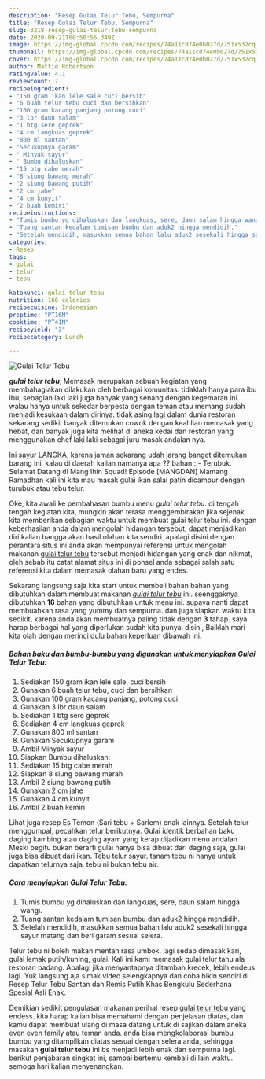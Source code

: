 ```yaml
---
description: "Resep Gulai Telur Tebu, Sempurna"
title: "Resep Gulai Telur Tebu, Sempurna"
slug: 3218-resep-gulai-telur-tebu-sempurna
date: 2020-09-21T00:50:56.349Z
image: https://img-global.cpcdn.com/recipes/74a11cd74e0b027d/751x532cq70/gulai-telur-tebu-foto-resep-utama.jpg
thumbnail: https://img-global.cpcdn.com/recipes/74a11cd74e0b027d/751x532cq70/gulai-telur-tebu-foto-resep-utama.jpg
cover: https://img-global.cpcdn.com/recipes/74a11cd74e0b027d/751x532cq70/gulai-telur-tebu-foto-resep-utama.jpg
author: Mattie Robertson
ratingvalue: 4.1
reviewcount: 7
recipeingredient:
- "150 gram ikan lele sale cuci bersih"
- "6 buah telur tebu cuci dan bersihkan"
- "100 gram kacang panjang potong cuci"
- "3 lbr daun salam"
- "1 btg sere geprek"
- "4 cm langkuas geprek"
- "800 ml santan"
- "Secukupnya garam"
- " Minyak sayur"
- " Bumbu dihaluskan"
- "15 btg cabe merah"
- "8 siung bawang merah"
- "2 siung bawang putih"
- "2 cm jahe"
- "4 cm kunyit"
- "2 buah kemiri"
recipeinstructions:
- "Tumis bumbu yg dihaluskan dan langkuas, sere, daun salam hingga wangi."
- "Tuang santan kedalam tumisan bumbu dan aduk2 hingga mendidih."
- "Setelah mendidih, masukkan semua bahan lalu aduk2 sesekali hingga sayur matang dan beri garam sesuai selera."
categories:
- Resep
tags:
- gulai
- telur
- tebu

katakunci: gulai telur tebu 
nutrition: 166 calories
recipecuisine: Indonesian
preptime: "PT16M"
cooktime: "PT41M"
recipeyield: "3"
recipecategory: Lunch

---
```



![Gulai Telur Tebu](https://img-global.cpcdn.com/recipes/74a11cd74e0b027d/751x532cq70/gulai-telur-tebu-foto-resep-utama.jpg)

<b><i>gulai telur tebu</i></b>, Memasak merupakan sebuah kegiatan yang membahagiakan dilakukan oleh berbagai komunitas. tidaklah hanya para ibu ibu, sebagian laki laki juga banyak yang senang dengan kegemaran ini. walau hanya untuk sekedar berpesta dengan teman atau memang sudah menjadi kesukaan dalam dirinya. tidak asing lagi dalam dunia restoran sekarang sedikit banyak ditemukan cowok dengan keahlian memasak yang hebat, dan banyak juga kita melihat di aneka kedai dan restoran yang menggunakan chef laki laki sebagai juru masak andalan nya.

Ini sayur LANGKA, karena jaman sekarang udah jarang banget ditemukan barang ini. kalau di daerah kalian namanya apa ?? bahan : - Terubuk. Selamat Datang di Mang Ihin Squad! Episode [MANGDAN] Mamang Ramadhan kali ini kita mau masak gulai ikan salai patin dicampur dengan turubuk atau tebu telur.

Oke, kita awali ke pembahasan bumbu menu <i>gulai telur tebu</i>. di tengah tengah kegiatan kita, mungkin akan terasa menggembirakan jika sejenak kita memberikan sebagian waktu untuk membuat gulai telur tebu ini. dengan keberhasilan anda dalam mengolah hidangan tersebut, dapat menjadikan diri kalian bangga akan hasil olahan kita sendiri. apalagi disini dengan perantara situs ini anda akan mempunyai referensi untuk mengolah makanan <u>gulai telur tebu</u> tersebut menjadi hidangan yang enak dan nikmat, oleh sebab itu catat alamat situs ini di ponsel anda sebagai salah satu referensi kita dalam memasak olahan baru yang endes.


Sekarang langsung saja kita start untuk membeli bahan bahan yang dibutuhkan dalam membuat makanan <u><i>gulai telur tebu</i></u> ini. seenggaknya dibutuhkan <b>16</b> bahan yang dibutuhkan untuk menu ini. supaya nanti dapat membuahkan rasa yang yummy dan sempurna. dan juga siapkan waktu kita sedikit, karena anda akan membuatnya paling tidak dengan <b>3</b> tahap. saya harap berbagai hal yang diperlukan sudah kita punyai disini, Baiklah mari kita olah dengan merinci dulu bahan keperluan dibawah ini.

<!--inarticleads1-->

##### Bahan baku dan bumbu-bumbu yang digunakan untuk menyiapkan Gulai Telur Tebu:

1. Sediakan 150 gram ikan lele sale, cuci bersih
1. Gunakan 6 buah telur tebu, cuci dan bersihkan
1. Gunakan 100 gram kacang panjang, potong cuci
1. Gunakan 3 lbr daun salam
1. Sediakan 1 btg sere geprek
1. Sediakan 4 cm langkuas geprek
1. Gunakan 800 ml santan
1. Gunakan Secukupnya garam
1. Ambil  Minyak sayur
1. Siapkan  Bumbu dihaluskan:
1. Sediakan 15 btg cabe merah
1. Siapkan 8 siung bawang merah
1. Ambil 2 siung bawang putih
1. Gunakan 2 cm jahe
1. Gunakan 4 cm kunyit
1. Ambil 2 buah kemiri


Lihat juga resep Es Temon (Sari tebu + Sarlem) enak lainnya. Setelah telur menggumpal, pecahkan telur berikutnya. Gulai identik berbahan baku daging kambing atau daging ayam yang kerap dijadikan menu andalan Meski begitu bukan berarti gulai hanya bisa dibuat dari daging saja, gulai juga bisa dibuat dari ikan. Tebu telur sayur. tanam tebu ni hanya untuk dapatkan telurnya saja. tebu ni bukan tebu air. 

<!--inarticleads2-->

##### Cara menyiapkan Gulai Telur Tebu:

1. Tumis bumbu yg dihaluskan dan langkuas, sere, daun salam hingga wangi.
1. Tuang santan kedalam tumisan bumbu dan aduk2 hingga mendidih.
1. Setelah mendidih, masukkan semua bahan lalu aduk2 sesekali hingga sayur matang dan beri garam sesuai selera.


Telur tebu ni boleh makan mentah rasa umbok. lagi sedap dimasak kari, gulai lemak putih/kuning, gulai. Kali ini kami memasak gulai telur tahu ala restoran padang. Apalagi jika menyantapnya ditambah krecek, lebih endeus lagi. Yuk langsung aja simak video selengkapnya dan coba bikin sendiri di. Resep Telur Tebu Santan dan Remis Putih Khas Bengkulu Sederhana Spesial Asli Enak. 

Demikian sedikit pengulasan makanan perihal resep <u>gulai telur tebu</u> yang endess. kita harap kalian bisa memahami dengan penjelasan diatas, dan kamu dapat membuat ulang di masa datang untuk di sajikan dalam aneka even even family atau teman anda. anda bisa mengkolaborasi bumbu bumbu yang ditampilkan diatas sesuai dengan selera anda, sehingga masakan <b>gulai telur tebu</b> ini bs menjadi lebih enak dan sempurna lagi. berikut penjabaran singkat ini, sampai bertemu kembali di lain waktu. semoga hari kalian menyenangkan.

